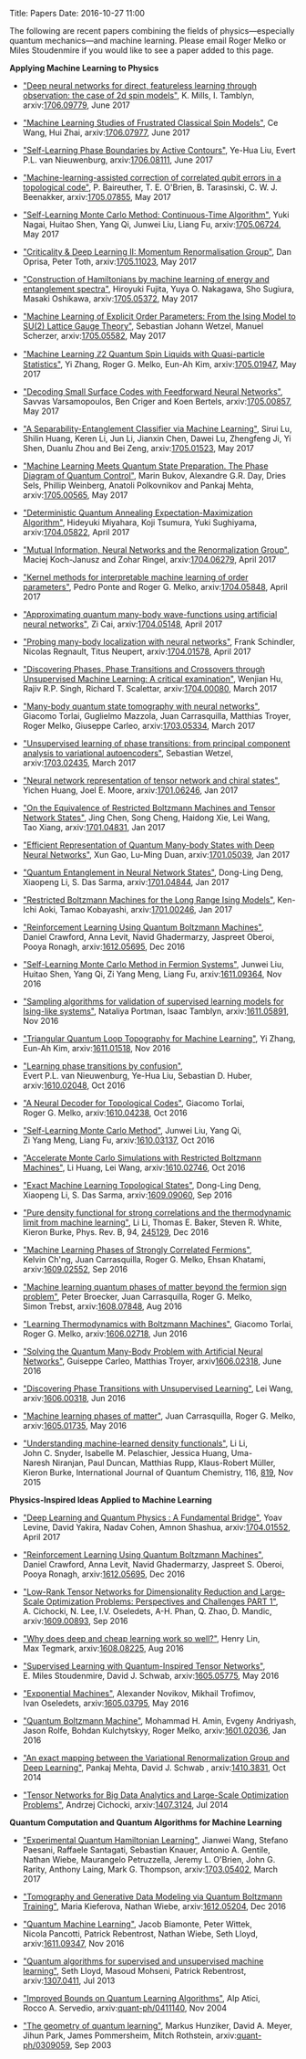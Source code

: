 Title: Papers
Date: 2016-10-27 11:00

The following are recent papers combining the fields of physics&mdash;especially quantum mechanics&mdash;and machine learning.
Please email Roger Melko or Miles Stoudenmire if you would like to see a paper added to this page.

<b> Applying Machine Learning to Physics </b>

- <a href="https://arxiv.org/abs/1706.09779">"Deep neural networks for direct, featureless learning through observation: the case of 2d spin models"</a>, K. Mills, I. Tamblyn, arxiv:<a href="https://arxiv.org/abs/1706.09779">1706.09779</a>, June 2017 

- <a href="https://arxiv.org/abs/1706.07977">"Machine Learning Studies of Frustrated Classical Spin Models"</a>, Ce Wang, Hui Zhai, arxiv:<a href="https://arxiv.org/abs/1706.07977">1706.07977</a>, June 2017 

- <a href="https://arxiv.org/abs/1706.08111">"Self-Learning Phase Boundaries by Active Contours"</a>, Ye-Hua Liu, Evert P.L. van Nieuwenburg, arxiv:<a href="https://arxiv.org/abs/1706.08111">1706.08111</a>, June 2017 

- <a href="https://arxiv.org/abs/1705.07855">"Machine-learning-assisted correction of correlated qubit errors in a topological code"</a>, P. Baireuther, T. E. O'Brien, B. Tarasinski, C. W. J. Beenakker, arxiv:<a href="https://arxiv.org/abs/1705.07855">1705.07855</a>, May 2017

- <a href="https://arxiv.org/abs/1705.06724">"Self-Learning Monte Carlo Method: Continuous-Time Algorithm"</a>, Yuki Nagai, Huitao Shen, Yang Qi, Junwei Liu, Liang Fu, arxiv:<a href="https://arxiv.org/abs/1705.06724">1705.06724</a>, May 2017

- <a href="https://arxiv.org/abs/1705.11023">"Criticality & Deep Learning II: Momentum Renormalisation Group"</a>, Dan Oprisa, Peter Toth, arxiv:<a href="https://arxiv.org/abs/1705.11023">1705.11023</a>, May 2017

- <a href="https://arxiv.org/abs/1705.05372">"Construction of Hamiltonians by machine learning of energy and entanglement spectra"</a>, Hiroyuki Fujita, Yuya O. Nakagawa, Sho Sugiura, Masaki Oshikawa, arxiv:<a href="https://arxiv.org/abs/1705.05372">1705.05372</a>, May 2017

- <a href="https://arxiv.org/abs/1705.05582">"Machine Learning of Explicit Order Parameters: From the Ising Model to SU(2) Lattice Gauge Theory"</a>, Sebastian Johann Wetzel, Manuel Scherzer, arxiv:<a href="https://arxiv.org/abs/1705.05582">1705.05582</a>, May 2017

- <a href="https://arxiv.org/abs/1705.01947">"Machine Learning ℤ2 Quantum Spin Liquids with Quasi-particle Statistics"</a>, Yi Zhang, Roger G. Melko, Eun-Ah Kim, arxiv:<a href="https://arxiv.org/abs/1705.01947">1705.01947</a>, May 2017

- <a href="https://arxiv.org/abs/1705.00857">"Decoding Small Surface Codes with Feedforward Neural Networks"</a>, Savvas Varsamopoulos, Ben Criger and Koen Bertels, arxiv:<a href="https://arxiv.org/abs/1705.00857">1705.00857</a>, May 2017

- <a href="https://arxiv.org/abs/1705.01523">"A Separability-Entanglement Classifier via Machine Learning"</a>, Sirui Lu, Shilin Huang, Keren Li, Jun Li, Jianxin Chen, Dawei Lu, Zhengfeng Ji, Yi Shen, Duanlu Zhou and Bei Zeng, arxiv:<a href="https://arxiv.org/abs/1705.01523">1705.01523</a>, May 2017

- <a href="https://arxiv.org/abs/1705.00565">"Machine Learning Meets Quantum State Preparation. The Phase Diagram of Quantum Control"</a>, Marin Bukov, Alexandre G.R. Day, Dries Sels, Phillip Weinberg, Anatoli Polkovnikov and Pankaj Mehta, arxiv:<a href="https://arxiv.org/abs/1705.00565">1705.00565</a>, May 2017

- <a href="https://arxiv.org/abs/1704.05822">"Deterministic Quantum Annealing Expectation-Maximization Algorithm"</a>, Hideyuki Miyahara, Koji Tsumura, Yuki Sughiyama, arxiv:<a href="https://arxiv.org/abs/1704.05822">1704.05822</a>, April 2017

- <a href="https://arxiv.org/abs/1704.06279">"Mutual Information, Neural Networks and the Renormalization Group"</a>, Maciej Koch-Janusz and Zohar Ringel, arxiv:<a href="https://arxiv.org/abs/1704.06279">1704.06279</a>, April 2017

- <a href="https://arxiv.org/abs/1704.05848">"Kernel methods for interpretable machine learning of order parameters"</a>, Pedro Ponte and Roger G. Melko, arxiv:<a href="https://arxiv.org/abs/1704.05848">1704.05848</a>, April 2017

- <a href="https://arxiv.org/abs/1704.05148">"Approximating quantum many-body wave-functions using artificial neural networks"</a>, Zi Cai, arxiv:<a href="https://arxiv.org/abs/1704.05148">1704.05148</a>, April 2017

- <a href="https://arxiv.org/abs/1704.01578">"Probing many-body localization with neural networks"</a>, Frank Schindler, Nicolas Regnault, Titus Neupert, arxiv:<a href="https://arxiv.org/abs/1704.01578">1704.01578</a>, April 2017

- <a href="https://arxiv.org/abs/1704.00080">"Discovering Phases, Phase Transitions and Crossovers through Unsupervised Machine Learning: A critical examination"</a>, Wenjian Hu, Rajiv R.P. Singh, Richard T. Scalettar, arxiv:<a href="https://arxiv.org/abs/1704.00080">1704.00080</a>, March 2017

- <a href="https://arxiv.org/abs/1703.05334">"Many-body quantum state tomography with neural networks"</a>, Giacomo&nbsp;Torlai, Guglielmo&nbsp;Mazzola, Juan&nbsp;Carrasquilla, Matthias&nbsp;Troyer, Roger&nbsp;Melko, Giuseppe&nbsp;Carleo, arxiv:<a href="https://arxiv.org/abs/1703.05334">1703.05334</a>, March 2017

- <a href="https://arxiv.org/abs/1703.02435">"Unsupervised learning of phase transitions: from principal component analysis to variational autoencoders"</a>, Sebastian&nbsp;Wetzel, arxiv:<a href="https://arxiv.org/abs/1703.02435">1703.02435</a>, March 2017

- <a href="https://arxiv.org/abs/1701.06246">"Neural network representation of tensor network and chiral states"</a>, Yichen&nbsp;Huang, Joel E.&nbsp;Moore, arxiv:<a href="https://arxiv.org/abs/1701.06246">1701.06246</a>, Jan 2017

- <a href="https://arxiv.org/abs/1701.04831">"On the Equivalence of Restricted Boltzmann Machines and Tensor Network States"</a>, Jing&nbsp;Chen, Song&nbsp;Cheng, Haidong&nbsp;Xie, Lei&nbsp;Wang, Tao&nbsp;Xiang, arxiv:<a href="https://arxiv.org/abs/1701.04831">1701.04831</a>, Jan 2017

- <a href="https://arxiv.org/abs/1701.05039">"Efficient Representation of Quantum Many-body States with Deep Neural Networks"</a>, Xun&nbsp;Gao, Lu-Ming&nbsp;Duan, arxiv:<a href="https://arxiv.org/abs/1701.05039">1701.05039</a>, Jan 2017

- <a href="https://arxiv.org/abs/1701.04844">"Quantum Entanglement in Neural Network States"</a>, Dong-Ling&nbsp;Deng, Xiaopeng&nbsp;Li, S.&nbsp;Das Sarma, arxiv:<a href="https://arxiv.org/abs/1701.04844">1701.04844</a>, Jan 2017

- <a href="https://arxiv.org/abs/1701.00246">"Restricted Boltzmann Machines for the Long Range Ising Models"</a>, Ken-Ichi&nbsp;Aoki, Tamao&nbsp;Kobayashi, arxiv:<a href="https://arxiv.org/abs/1701.00246">1701.00246</a>, Jan 2017


- <a href="https://arxiv.org/abs/1612.05695">"Reinforcement Learning Using Quantum Boltzmann Machines"</a>, Daniel&nbsp;Crawford, Anna&nbsp;Levit, Navid&nbsp;Ghadermarzy, Jaspreet&nbsp;Oberoi, Pooya&nbsp;Ronagh, arxiv:<a href="https://arxiv.org/abs/1612.05695">1612.05695</a>, Dec 2016

- <a href="https://arxiv.org/abs/1611.09364">"Self-Learning Monte Carlo Method in Fermion Systems"</a>, Junwei&nbsp;Liu, Huitao&nbsp;Shen, Yang&nbsp;Qi, Zi&nbsp;Yang&nbsp;Meng, Liang&nbsp;Fu, arxiv:<a href="https://arxiv.org/abs/1611.09364">1611.09364</a>, Nov 2016

- <a href="https://arxiv.org/abs/1611.05891">"Sampling algorithms for validation of supervised learning models for Ising-like systems"</a>, Nataliya&nbsp;Portman, Isaac&nbsp;Tamblyn, arxiv:<a href="https://arxiv.org/abs/1611.05891">1611.05891</a>, Nov 2016

- <a href="http://arxiv.org/abs/1611.01518">"Triangular Quantum Loop Topography for Machine Learning"</a>, Yi&nbsp;Zhang, Eun-Ah&nbsp;Kim, arxiv:<a href="http://arxiv.org/abs/1611.01518">1611.01518</a>, Nov 2016

- <a href="https://arxiv.org/abs/1610.02048">"Learning phase transitions by confusion"</a>, Evert&nbsp;P.L.&nbsp;van&nbsp;Nieuwenburg,&nbsp;Ye-Hua&nbsp;Liu,&nbsp;Sebastian&nbsp;D.&nbsp;Huber, arxiv:<a href="https://arxiv.org/abs/1610.02048">1610.02048</a>, Oct 2016

- <a href="http://arxiv.org/abs/1610.04238">"A Neural Decoder for Topological Codes"</a>, Giacomo&nbsp;Torlai, Roger&nbsp;G.&nbsp;Melko, arxiv:<a href="http://arxiv.org/abs/1610.04238">1610.04238</a>, Oct 2016

- <a href="http://arxiv.org/abs/1610.03137">"Self-Learning Monte Carlo Method"</a>, Junwei&nbsp;Liu, Yang&nbsp;Qi, Zi&nbsp;Yang&nbsp;Meng, Liang&nbsp;Fu, arxiv:<a href="http://arxiv.org/abs/1610.03137">1610.03137</a>, Oct 2016

- <a href="http://arxiv.org/abs/1610.02746">"Accelerate Monte Carlo Simulations with Restricted Boltzmann Machines"</a>, Li&nbsp;Huang, Lei&nbsp;Wang, arxiv:<a href="http://arxiv.org/abs/1610.02746">1610.02746</a>, Oct 2016

- <a href="https://arxiv.org/abs/1609.09060">"Exact Machine Learning Topological States"</a>, Dong-Ling&nbsp;Deng, Xiaopeng&nbsp;Li, S.&nbsp;Das Sarma, arxiv:<a href="https://arxiv.org/abs/1609.09060">1609.09060</a>, Sep 2016

- <a href="https://journals.aps.org/prb/abstract/10.1103/PhysRevB.94.245129">"Pure density functional for strong correlations and the thermodynamic limit from machine learning"</a>, Li&nbsp;Li, Thomas&nbsp;E.&nbsp;Baker, Steven&nbsp;R.&nbsp;White, Kieron&nbsp;Burke, Phys. Rev. B, 94, <a href="https://journals.aps.org/prb/abstract/10.1103/PhysRevB.94.245129">245129</a>, Dec 2016

- <a href="http://arxiv.org/abs/1609.02552">"Machine Learning Phases of Strongly Correlated Fermions"</a>, Kelvin&nbsp;Ch'ng, Juan&nbsp;Carrasquilla, Roger&nbsp;G.&nbsp;Melko, Ehsan&nbsp;Khatami, arxiv:<a href="http://arxiv.org/abs/1609.02552">1609.02552</a>, Sep 2016

- <a href="http://arxiv.org/abs/1608.07848">"Machine learning quantum phases of matter beyond the fermion sign problem"</a>, Peter&nbsp;Broecker, Juan&nbsp;Carrasquilla, Roger&nbsp;G.&nbsp;Melko, Simon&nbsp;Trebst, arxiv:<a href="http://arxiv.org/abs/1608.07848">1608.07848</a>, Aug 2016

- <a href="http://arxiv.org/abs/1606.02718">"Learning Thermodynamics with Boltzmann Machines"</a>, Giacomo&nbsp;Torlai, Roger&nbsp;G.&nbsp;Melko, arxiv:<a href="http://arxiv.org/abs/1606.02718">1606.02718</a>, Jun 2016

- <a href="https://arxiv.org/abs/1606.02318">"Solving the Quantum Many-Body Problem with Artificial Neural Networks"</a>, Guiseppe&nbsp;Carleo, Matthias&nbsp;Troyer, arxiv<a href="https://arxiv.org/abs/1606.02318">1606.02318</a>, June 2016

- <a href="http://arxiv.org/abs/1606.00318">"Discovering Phase Transitions with Unsupervised Learning"</a>, Lei&nbsp;Wang, arxiv:<a href="http://arxiv.org/abs/1606.00318">1606.00318</a>, Jun 2016

- <a href="http://arxiv.org/abs/1605.01735">"Machine learning phases of matter"</a>, Juan&nbsp;Carrasquilla, Roger&nbsp;G.&nbsp;Melko, arxiv:<a href="http://arxiv.org/abs/1605.01735">1605.01735</a>, May 2016

- <a href="http://onlinelibrary.wiley.com/doi/10.1002/qua.25040/abstract">"Understanding machine-learned density functionals"</a>, Li&nbsp;Li, John&nbsp;C.&nbsp;Snyder, Isabelle&nbsp;M.&nbsp;Pelaschier, Jessica&nbsp;Huang, Uma-Naresh&nbsp;Niranjan, Paul&nbsp;Duncan, Matthias&nbsp;Rupp, Klaus-Robert&nbsp;Müller, Kieron&nbsp;Burke, International Journal of Quantum Chemistry, 116, <a href="http://onlinelibrary.wiley.com/doi/10.1002/qua.25040/abstract">819</a>, Nov 2015


<b> Physics-Inspired Ideas Applied to Machine Learning</b>

- <a href="https://arxiv.org/abs/1704.01552">"Deep Learning and Quantum Physics : A Fundamental Bridge"</a>, Yoav Levine, David Yakira, Nadav Cohen, Amnon Shashua, arxiv:<a href="https://arxiv.org/abs/1704.01552">1704.01552</a>, April 2017

- <a href="http://arxiv.org/abs/1612.05695">"Reinforcement Learning Using Quantum Boltzmann Machines"</a>, Daniel&nbsp;Crawford, Anna&nbsp;Levit, Navid&nbsp;Ghadermarzy, Jaspreet&nbsp;S.&nbsp;Oberoi, Pooya&nbsp;Ronagh, arxiv:<a href="http://arxiv.org/abs/1612.05695">1612.05695</a>, Dec 2016

- <a href="http://arxiv.org/abs/1609.00893">"Low-Rank Tensor Networks for Dimensionality Reduction and Large-Scale Optimization Problems: Perspectives and Challenges PART 1"</a>, A.&nbsp;Cichocki, N.&nbsp;Lee, I.V.&nbsp;Oseledets, A-H.&nbsp;Phan, Q.&nbsp;Zhao, D.&nbsp;Mandic, arxiv:<a href="http://arxiv.org/abs/1609.00893">1609.00893</a>, Sep 2016

- <a href="https://arxiv.org/abs/1608.08225">"Why does deep and cheap learning work so well?"</a>, Henry&nbsp;Lin, Max&nbsp;Tegmark, arxiv:<a href="https://arxiv.org/abs/1608.08225">1608.08225</a>, Aug 2016

- <a href="http://arxiv.org/abs/1605.05775">"Supervised Learning with Quantum-Inspired Tensor Networks"</a>, E.&nbsp;Miles&nbsp;Stoudenmire, David&nbsp;J.&nbsp;Schwab, arxiv:<a href="http://arxiv.org/abs/1605.05775">1605.05775</a>, May 2016

- <a href="http://arxiv.org/abs/1605.03795">"Exponential Machines"</a>, Alexander&nbsp;Novikov, Mikhail&nbsp;Trofimov, Ivan&nbsp;Oseledets, arxiv:<a href="http://arxiv.org/abs/1605.03795">1605.03795</a>, May 2016

- <a href="http://arxiv.org/abs/1601.02036">"Quantum Boltzmann Machine"</a>, Mohammad&nbsp;H.&nbsp;Amin, Evgeny&nbsp;Andriyash, Jason&nbsp;Rolfe, Bohdan&nbsp;Kulchytskyy, Roger&nbsp;Melko, arxiv:<a href="http://arxiv.org/abs/1601.02036">1601.02036</a>, Jan 2016

- <a href="http://arxiv.org/abs/1410.3831">"An exact mapping between the Variational Renormalization Group and Deep Learning"</a>, Pankaj&nbsp;Mehta, David&nbsp;J.&nbsp;Schwab , arxiv:<a href="http://arxiv.org/abs/1410.3831">1410.3831</a>, Oct 2014

- <a href="http://arxiv.org/abs/1407.3124">"Tensor Networks for Big Data Analytics and Large-Scale Optimization Problems"</a>, Andrzej Cichocki, arxiv:<a href="http://arxiv.org/abs/1407.3124">1407.3124</a>, Jul 2014

<b> Quantum Computation and Quantum Algorithms for Machine Learning </b>


- <a href="https://arxiv.org/abs/1703.05402">"Experimental Quantum Hamiltonian Learning"</a>, Jianwei Wang, Stefano Paesani, Raffaele Santagati, Sebastian Knauer, Antonio A. Gentile, Nathan Wiebe, Maurangelo Petruzzella, Jeremy L. O'Brien, John G. Rarity, Anthony Laing, Mark G. Thompson, arxiv:<a href="https://arxiv.org/abs/1703.05402">1703.05402</a>, March 2017

- <a href="https://arxiv.org/abs/1612.05204">"Tomography and Generative Data Modeling via Quantum Boltzmann Training"</a>, Maria Kieferova, Nathan Wiebe, arxiv:<a href="https://arxiv.org/abs/1612.05204">1612.05204</a>, Dec 2016

- <a href="http://arxiv.org/abs/1611.09347">"Quantum Machine Learning"</a>, Jacob&nbsp;Biamonte, Peter&nbsp;Wittek, Nicola&nbsp;Pancotti, Patrick&nbsp;Rebentrost, Nathan&nbsp;Wiebe, Seth&nbsp;Lloyd, arxiv:<a href="http://arxiv.org/abs/1611.09347">1611.09347</a>, Nov 2016

- <a href="http://arxiv.org/abs/1307.0411">"Quantum algorithms for supervised and unsupervised machine learning"</a>, Seth&nbsp;Lloyd, Masoud&nbsp;Mohseni, Patrick&nbsp;Rebentrost, arxiv:<a href="http://arxiv.org/abs/1307.0411">1307.0411</a>, Jul 2013

- <a href="http://arxiv.org/abs/quant-ph/0411140">"Improved Bounds on Quantum Learning Algorithms"</a>, Alp&nbsp;Atici, Rocco&nbsp;A.&nbsp;Servedio, arxiv:<a href="http://arxiv.org/abs/quant-ph/0411140">quant-ph/0411140</a>, Nov 2004

- <a href="http://arxiv.org/abs/quant-ph/0309059">"The geometry of quantum learning"</a>, Markus&nbsp;Hunziker, David&nbsp;A.&nbsp;Meyer, Jihun&nbsp;Park, James&nbsp;Pommersheim, Mitch&nbsp;Rothstein, arxiv:<a href="http://arxiv.org/abs/quant-ph/0309059">quant-ph/0309059</a>, Sep 2003



</div>
